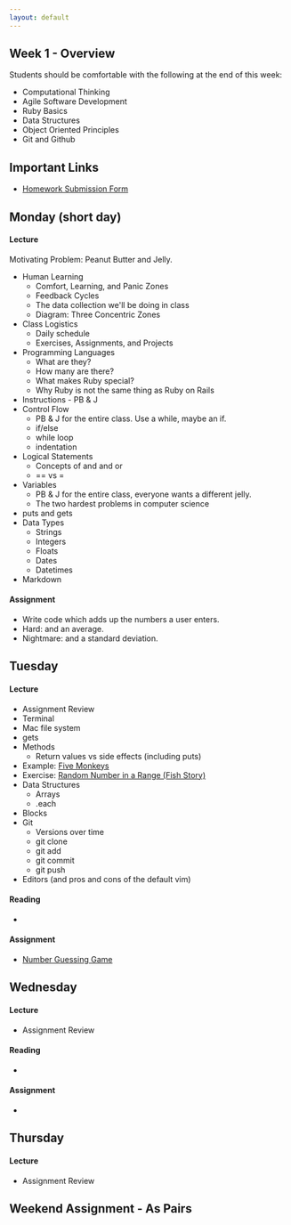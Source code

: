 ```yaml
---
layout: default
---
```


## Week 1 - Overview

Students should be comfortable with the following at the end of this week:

* Computational Thinking
* Agile Software Development
* Ruby Basics
* Data Structures
* Object Oriented Principles
* Git and Github

## Important Links

* [Homework Submission Form]()


## Monday (short day)

#### Lecture

Motivating Problem: Peanut Butter and Jelly.

* Human Learning
  * Comfort, Learning, and Panic Zones
  * Feedback Cycles
  * The data collection we'll be doing in class
  * Diagram: Three Concentric Zones
* Class Logistics
  * Daily schedule
  * Exercises, Assignments, and Projects
* Programming Languages
  * What are they?
  * How many are there?
  * What makes Ruby special?
  * Why Ruby is not the same thing as Ruby on Rails
* Instructions - PB & J
* Control Flow
  * PB & J for the entire class.  Use a while, maybe an if.
  * if/else
  * while loop
  * indentation
* Logical Statements
  * Concepts of and and or
  * == vs =
* Variables
  * PB & J for the entire class, everyone wants a different jelly.
  * The two hardest problems in computer science
* puts and gets
* Data Types
  * Strings
  * Integers
  * Floats
  * Dates
  * Datetimes
* Markdown


#### Assignment

* Write code which adds up the numbers a user enters.
* Hard: and an average.
* Nightmare: and a standard deviation.


## Tuesday

#### Lecture

* Assignment Review
* Terminal
* Mac file system
* gets
* Methods
  * Return values vs side effects (including puts)
* Example: [Five Monkeys](https://github.com/masonfmatthews/rails_assignments/tree/master/exercises/monkeys_jumping_on_the_bed)
* Exercise: [Random Number in a Range (Fish Story)](https://github.com/masonfmatthews/rails_assignments/tree/master/exercises/random_in_range)
* Data Structures
  * Arrays
  * .each
* Blocks
* Git
  * Versions over time
  * git clone
  * git add
  * git commit
  * git push
* Editors (and pros and cons of the default vim)

#### Reading

*

#### Assignment

* [Number Guessing Game](https://github.com/tiyd-rails-2015-05/number_guessing)


## Wednesday

#### Lecture

* Assignment Review

#### Reading

*

#### Assignment

*


## Thursday

#### Lecture

* Assignment Review


## Weekend Assignment - As Pairs

